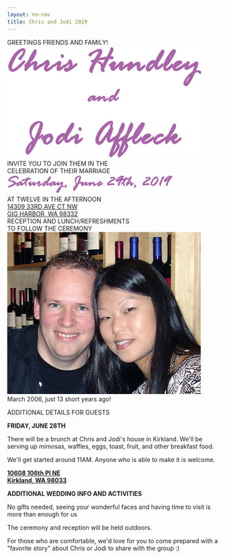 ```yaml
---
layout: no-nav
title: Chris and Jodi 2019
---
```

<div class="row"><div class="col-1"></div><div class="col-10">
  <div class="text-center mb-5">
  GREETINGS FRIENDS AND FAMILY!
  </div>

  <div class="text-center">
  <img src="/assets/img/ch-ja.png">
  </div>

  <div class="text-center mt-5 mb-5">
  INVITE YOU TO JOIN THEM IN THE<br/>
  CELEBRATION OF THEIR MARRIAGE
  </div>

  <div class="text-center">
  <img src="/assets/img/ch-ja-date.png">
  </div>

  <div class="text-center mt-5">
  AT TWELVE IN THE AFTERNOON
  </div>

  <div class="text-center mt-4">
  <a href="https://goo.gl/maps/HGHk3Cv3mvT5ir9d7" target="_blank">14309 33RD AVE CT NW<br/>
  GIG HARBOR, WA 98332</a>
  </div>

  <div class="text-center mt-4 mb-4">
  RECEPTION AND LUNCH/REFRESHMENTS<br/>
  TO FOLLOW THE CEREMONY
  </div>

  <div class="text-center">
  <img src="/assets/img/ch-ja-2006.png" class="img-fluid standard"><br/>
  March 2006, just 13 short years ago!
  </div>

  <div class="text-center mt-5 mb-5">
  <p>ADDITIONAL DETAILS FOR GUESTS</p>
  </div>

  <div class="text-center mt-5">
  <p><strong>FRIDAY, JUNE 28TH</strong></p>
  <p>There will be a brunch at Chris and Jodi's house in Kirkland. We'll be serving up mimosas, waffles, eggs, toast, fruit, and other breakfast food.</p>
  <p>We'll get started around 11AM. Anyone who is able to make it is welcome.</p>
  <strong><a href="https://goo.gl/maps/SM8desagJr2air7u9" target="_blank">
  10608 106th Pl NE<br/>
  Kirkland, WA 98033</a></strong>
  </div>

  <div class="text-center mt-5">
  <p><strong>ADDITIONAL WEDDING INFO AND ACTIVITIES</strong></p>
  <p>No gifts needed, seeing your wonderful faces and having time to visit is more than enough for us</p>
  <p>The ceremony and reception will be held outdoors.</p>
  <p>For those who are comfortable, we'd love for you to come prepared with a "favorite story" about Chris or Jodi to share with the group :)</p>
  </div>
</div></div>
